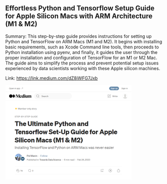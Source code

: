 ## Effortless Python and Tensorflow Setup Guide for Apple Silicon Macs with ARM Architecture (M1 & M2)
Summary: This step-by-step guide provides instructions for setting up Python and TensorFlow on ARM Macs (M1 and M2). It begins with installing basic requirements, such as Xcode Command line tools, then proceeds to Python installation using pyenv, and finally, it guides the user through the proper installation and configuration of TensorFlow for an M1 or M2 Mac. The guide aims to simplify the process and prevent potential setup issues experienced by data scientists working with these Apple silicon machines.

Link: https://link.medium.com/dZ8iWFG7Jxb

<img src="/img/9b93c110-15ef-4bff-b933-af5eb5c827c7.png" width="400" />
<br/><br/>
